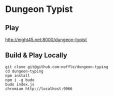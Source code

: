 # Dungeon Typist

## Play

http://eight45.net:8000/dungeon-typist

## Build & Play Locally

```
git clone git@github.com:noffle/dungeon-typing
cd dungeon-typing
npm install
npm i -g budo
budo index.js
chromium http://localhost:9966
```
